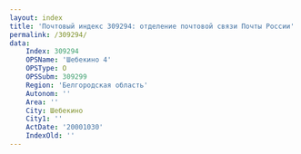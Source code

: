 ```yaml
---
layout: index
title: 'Почтовый индекс 309294: отделение почтовой связи Почты России'
permalink: /309294/
data:
    Index: 309294
    OPSName: 'Шебекино 4'
    OPSType: О
    OPSSubm: 309299
    Region: 'Белгородская область'
    Autonom: ''
    Area: ''
    City: Шебекино
    City1: ''
    ActDate: '20001030'
    IndexOld: ''
---
```

